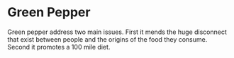 # Green Pepper

Green pepper address two main issues. First it mends the huge disconnect that exist between people and the origins of the food they consume. Second it promotes a 100 mile diet. 
